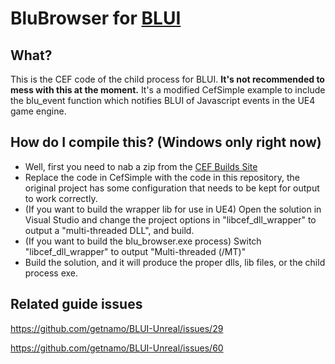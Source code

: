 # BluBrowser for [BLUI](https://github.com/getnamo/BLUI-unreal)

## What?
This is the CEF code of the child process for BLUI. **It's not recommended to mess with this at the moment.** It's a modified CefSimple example to include the blu_event function which notifies BLUI of Javascript events in the UE4 game engine.

## How do I compile this? (Windows only right now)
* Well, first you need to nab a zip from the [CEF Builds Site](https://cef-builds.spotifycdn.com/index.html)
* Replace the code in CefSimple with the code in this repository, the original project has some configuration that needs to be kept for output to work correctly.
* (If you want to build the wrapper lib for use in UE4) Open the solution in Visual Studio and change the project options in "libcef\_dll\_wrapper" to output a "multi-threaded DLL", and build.
* (If you want to build the blu_browser.exe process) Switch "libcef\_dll\_wrapper" to output "Multi-threaded (/MT)"
* Build the solution, and it will produce the proper dlls, lib files, or the child process exe.

## Related guide issues

https://github.com/getnamo/BLUI-Unreal/issues/29

https://github.com/getnamo/BLUI-Unreal/issues/60

